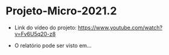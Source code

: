 # Projeto-Micro-2021.2

- Link do vídeo do projeto: https://www.youtube.com/watch?v=Fv6U5q20-z8

- O relatório pode ser visto em...
